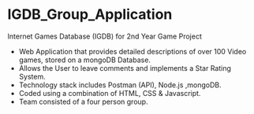 # IGDB_Group_Application
Internet Games Database (IGDB) for 2nd Year Game Project
- Web Application that provides detailed descriptions of over 100 Video games, stored on a mongoDB Database.
- Allows the User to leave comments and implements a Star Rating System.
- Technology stack includes Postman (API), Node.js ,mongoDB.
- Coded using a combination of HTML, CSS & Javascript.
- Team consisted of a four person group.
